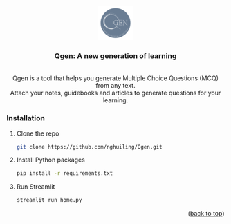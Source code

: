 <div align="center">

<img src="assets/logo.png" alt="Qgen" width="80" height="80">

### Qgen: A new generation of learning

<br>
Qgen is a tool that helps you generate Multiple Choice Questions (MCQ) from any text.<br>
Attach your notes, guidebooks and articles to generate questions for your learning.

</div>


### Installation

1. Clone the repo
   ```sh
   git clone https://github.com/nghuiling/Qgen.git
   ```
3. Install Python packages
   ```sh
   pip install -r requirements.txt
   ```
4. Run Streamlit 
   ```sh
   streamlit run home.py
   ```

<p align="right">(<a href="#readme-top">back to top</a>)</p>
